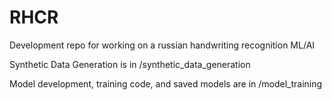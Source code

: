 # RHCR
Development repo for working on a russian handwriting recognition ML/AI

Synthetic Data Generation is in /synthetic_data_generation

Model development, training code, and saved models are in /model_training
